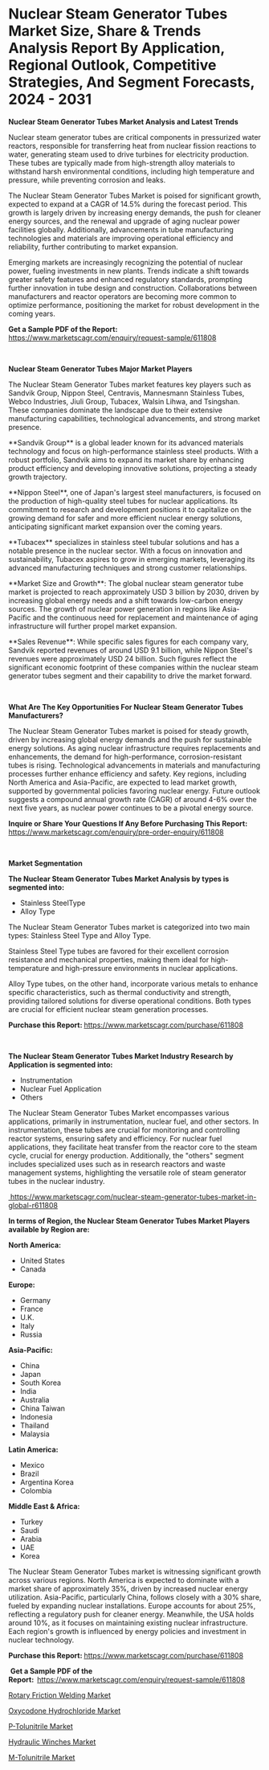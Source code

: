 <p><h1>Nuclear Steam Generator Tubes Market Size, Share & Trends Analysis Report By Application, Regional Outlook, Competitive Strategies, And Segment Forecasts, 2024 - 2031</h1></p><p><strong>Nuclear Steam Generator Tubes Market Analysis and Latest Trends</strong></p>
<p><p>Nuclear steam generator tubes are critical components in pressurized water reactors, responsible for transferring heat from nuclear fission reactions to water, generating steam used to drive turbines for electricity production. These tubes are typically made from high-strength alloy materials to withstand harsh environmental conditions, including high temperature and pressure, while preventing corrosion and leaks.</p><p>The Nuclear Steam Generator Tubes Market is poised for significant growth, expected to expand at a CAGR of 14.5% during the forecast period. This growth is largely driven by increasing energy demands, the push for cleaner energy sources, and the renewal and upgrade of aging nuclear power facilities globally. Additionally, advancements in tube manufacturing technologies and materials are improving operational efficiency and reliability, further contributing to market expansion. </p><p>Emerging markets are increasingly recognizing the potential of nuclear power, fueling investments in new plants. Trends indicate a shift towards greater safety features and enhanced regulatory standards, prompting further innovation in tube design and construction. Collaborations between manufacturers and reactor operators are becoming more common to optimize performance, positioning the market for robust development in the coming years.</p></p>
<p><strong>Get a Sample PDF of the Report:&nbsp;</strong> <a href="https://www.marketscagr.com/enquiry/request-sample/611808?utm_campaign=1267&utm_medium=2&utm_source=Github&utm_content=ia&utm_term=03102024&utm_id=nuclear-steam-generator-tubes">https://www.marketscagr.com/enquiry/request-sample/611808</a></p>
<p>&nbsp;</p>
<p><strong>Nuclear Steam Generator Tubes Major Market Players</strong></p>
<p><p>The Nuclear Steam Generator Tubes market features key players such as Sandvik Group, Nippon Steel, Centravis, Mannesmann Stainless Tubes, Webco Industries, Jiuli Group, Tubacex, Walsin Lihwa, and Tsingshan. These companies dominate the landscape due to their extensive manufacturing capabilities, technological advancements, and strong market presence.</p><p>**Sandvik Group** is a global leader known for its advanced materials technology and focus on high-performance stainless steel products. With a robust portfolio, Sandvik aims to expand its market share by enhancing product efficiency and developing innovative solutions, projecting a steady growth trajectory.</p><p>**Nippon Steel**, one of Japan's largest steel manufacturers, is focused on the production of high-quality steel tubes for nuclear applications. Its commitment to research and development positions it to capitalize on the growing demand for safer and more efficient nuclear energy solutions, anticipating significant market expansion over the coming years.</p><p>**Tubacex** specializes in stainless steel tubular solutions and has a notable presence in the nuclear sector. With a focus on innovation and sustainability, Tubacex aspires to grow in emerging markets, leveraging its advanced manufacturing techniques and strong customer relationships.</p><p>**Market Size and Growth**: The global nuclear steam generator tube market is projected to reach approximately USD 3 billion by 2030, driven by increasing global energy needs and a shift towards low-carbon energy sources. The growth of nuclear power generation in regions like Asia-Pacific and the continuous need for replacement and maintenance of aging infrastructure will further propel market expansion.</p><p>**Sales Revenue**: While specific sales figures for each company vary, Sandvik reported revenues of around USD 9.1 billion, while Nippon Steel's revenues were approximately USD 24 billion. Such figures reflect the significant economic footprint of these companies within the nuclear steam generator tubes segment and their capability to drive the market forward.</p></p>
<p>&nbsp;</p>
<p><strong>What Are The Key Opportunities For Nuclear Steam Generator Tubes Manufacturers?</strong></p>
<p><p>The Nuclear Steam Generator Tubes market is poised for steady growth, driven by increasing global energy demands and the push for sustainable energy solutions. As aging nuclear infrastructure requires replacements and enhancements, the demand for high-performance, corrosion-resistant tubes is rising. Technological advancements in materials and manufacturing processes further enhance efficiency and safety. Key regions, including North America and Asia-Pacific, are expected to lead market growth, supported by governmental policies favoring nuclear energy. Future outlook suggests a compound annual growth rate (CAGR) of around 4-6% over the next five years, as nuclear power continues to be a pivotal energy source.</p></p>
<p><strong>Inquire or Share Your Questions If Any Before Purchasing This Report:</strong> <a href="https://www.marketscagr.com/enquiry/pre-order-enquiry/611808?utm_campaign=1267&utm_medium=2&utm_source=Github&utm_content=ia&utm_term=03102024&utm_id=nuclear-steam-generator-tubes">https://www.marketscagr.com/enquiry/pre-order-enquiry/611808</a></p>
<p>&nbsp;</p>
<p><strong>Market Segmentation</strong></p>
<p><strong>The Nuclear Steam Generator Tubes Market Analysis by types is segmented into:</strong></p>
<p><ul><li>Stainless SteelType</li><li>Alloy Type</li></ul></p>
<p><p>The Nuclear Steam Generator Tubes market is categorized into two main types: Stainless Steel Type and Alloy Type. </p><p>Stainless Steel Type tubes are favored for their excellent corrosion resistance and mechanical properties, making them ideal for high-temperature and high-pressure environments in nuclear applications. </p><p>Alloy Type tubes, on the other hand, incorporate various metals to enhance specific characteristics, such as thermal conductivity and strength, providing tailored solutions for diverse operational conditions. Both types are crucial for efficient nuclear steam generation processes.</p></p>
<p><strong>Purchase this Report:&nbsp;</strong><a href="https://www.marketscagr.com/purchase/611808?utm_campaign=1267&utm_medium=2&utm_source=Github&utm_content=ia&utm_term=03102024&utm_id=nuclear-steam-generator-tubes">https://www.marketscagr.com/purchase/611808</a></p>
<p>&nbsp;</p>
<p><strong>The Nuclear Steam Generator Tubes Market Industry Research by Application is segmented into:</strong></p>
<p><ul><li>Instrumentation</li><li>Nuclear Fuel Application</li><li>Others</li></ul></p>
<p><p>The Nuclear Steam Generator Tubes Market encompasses various applications, primarily in instrumentation, nuclear fuel, and other sectors. In instrumentation, these tubes are crucial for monitoring and controlling reactor systems, ensuring safety and efficiency. For nuclear fuel applications, they facilitate heat transfer from the reactor core to the steam cycle, crucial for energy production. Additionally, the "others" segment includes specialized uses such as in research reactors and waste management systems, highlighting the versatile role of steam generator tubes in the nuclear industry.</p></p>
<p><a href="https://www.marketscagr.com/nuclear-steam-generator-tubes-market-in-global-r611808?utm_campaign=1267&utm_medium=2&utm_source=Github&utm_content=ia&utm_term=03102024&utm_id=nuclear-steam-generator-tubes">&nbsp;https://www.marketscagr.com/nuclear-steam-generator-tubes-market-in-global-r611808</a></p>
<p><strong>In terms of Region, the Nuclear Steam Generator Tubes Market Players available by Region are:</strong></p>
<p>
    <p> <strong> North America: </strong>
        <ul>
            <li>United States</li>
            <li>Canada</li>
        </ul>
        </p> 
    <p> <strong> Europe: </strong>
        <ul>
            <li>Germany</li>
            <li>France</li>
            <li>U.K.</li>
            <li>Italy</li>
            <li>Russia</li>
        </ul>
        </p> 
    <p> <strong> Asia-Pacific: </strong>
        <ul>
            <li>China</li>
            <li>Japan</li>
            <li>South Korea</li>
            <li>India</li>
            <li>Australia</li>
            <li>China Taiwan</li>
            <li>Indonesia</li>
            <li>Thailand</li>
            <li>Malaysia</li>
        </ul>
        </p> 
    <p> <strong> Latin America: </strong>
        <ul>
            <li>Mexico</li>
            <li>Brazil</li>
            <li>Argentina Korea</li>
            <li>Colombia</li>
        </ul>
        </p> 
    <p> <strong> Middle East & Africa: </strong>
        <ul>
            <li>Turkey</li>
            <li>Saudi</li>
            <li>Arabia</li>
            <li>UAE</li>
            <li>Korea</li>
        </ul>
    </p>
    </p>
<p><p>The Nuclear Steam Generator Tubes market is witnessing significant growth across various regions. North America is expected to dominate with a market share of approximately 35%, driven by increased nuclear energy utilization. Asia-Pacific, particularly China, follows closely with a 30% share, fueled by expanding nuclear installations. Europe accounts for about 25%, reflecting a regulatory push for cleaner energy. Meanwhile, the USA holds around 10%, as it focuses on maintaining existing nuclear infrastructure. Each region's growth is influenced by energy policies and investment in nuclear technology.</p></p>
<p><strong>Purchase this Report: </strong><a href="https://www.marketscagr.com/purchase/611808?utm_campaign=1267&utm_medium=2&utm_source=Github&utm_content=ia&utm_term=03102024&utm_id=nuclear-steam-generator-tubes">https://www.marketscagr.com/purchase/611808</a></p>
<p>&nbsp;<strong>Get a Sample PDF of the Report:&nbsp;&nbsp;</strong><a href="https://www.marketscagr.com/enquiry/request-sample/611808?utm_campaign=1267&utm_medium=2&utm_source=Github&utm_content=ia&utm_term=03102024&utm_id=nuclear-steam-generator-tubes">https://www.marketscagr.com/enquiry/request-sample/611808</a></p>
<p><strong></strong></p>
<p><p><a href="https://www.linkedin.com/pulse/future-rotary-friction-welding-market-global-forecast-trends-horwe?trackingId=f54pJd0JRL%2B78ffsIvbV8g%3D%3D&utm_campaign=1267&utm_medium=2&utm_source=Github&utm_content=ia&utm_term=03102024&utm_id=nuclear-steam-generator-tubes">Rotary Friction Welding Market</a></p><p><a href="https://www.linkedin.com/pulse/how-oxycodone-hydrochloride-market-changing-from-2024-2031-b8hzc?utm_campaign=1267&utm_medium=2&utm_source=Github&utm_content=ia&utm_term=03102024&utm_id=nuclear-steam-generator-tubes">Oxycodone Hydrochloride Market</a></p><p><a href="https://issuu.com/reportprime-2/docs/p-tolunitrile-market-size-2030.pptx_45cc5c581fc4c5?utm_campaign=1267&utm_medium=2&utm_source=Github&utm_content=ia&utm_term=03102024&utm_id=nuclear-steam-generator-tubes">P-Tolunitrile Market</a></p><p><a href="https://www.linkedin.com/pulse/what-emerging-market-trends-hydraulic-winches-detailed-cgq6e?trackingId=cPX3EoK1QDaGRQWIDInjAg%3D%3D&utm_campaign=1267&utm_medium=2&utm_source=Github&utm_content=ia&utm_term=03102024&utm_id=nuclear-steam-generator-tubes">Hydraulic Winches Market</a></p><p><a href="https://issuu.com/reportprime-2/docs/m-tolunitrile-market-size-2030.pptx_19fdd0a25c0ff9?utm_campaign=1267&utm_medium=2&utm_source=Github&utm_content=ia&utm_term=03102024&utm_id=nuclear-steam-generator-tubes">M-Tolunitrile Market</a></p></p>